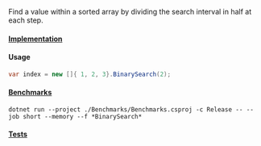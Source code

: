 Find a value within a sorted array by dividing the search interval in half at each step.

#### [Implementation](https://github.com/Timmoth/DsaDotnet/blob/main/DsaDotnet/Search/BinarySearch.cs)

#### Usage
```cs
var index = new []{ 1, 2, 3}.BinarySearch(2);
```

#### [Benchmarks](https://github.com/Timmoth/DsaDotnet/blob/main/Tests/Search/BinarySearchTests.cs)
```
dotnet run --project ./Benchmarks/Benchmarks.csproj -c Release -- --job short --memory --f *BinarySearch*
```

#### [Tests](https://github.com/Timmoth/DsaDotnet/blob/main/Tests/Search/BinarySearchTests.cs)